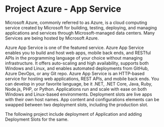 # Project Azure - App Service

Microsoft Azure, commonly referred to as Azure, is a cloud computing service created by Microsoft for building, testing, deploying, and managing applications and services through Microsoft-managed data centers.
Many Services are being hosted by Microsoft Azure.

Azure App Service is one of the featured service.
Azure App Service enables you to build and host web apps, mobile back ends, and RESTful APIs in the programming language of your choice without managing infrastructure. It offers auto-scaling and high availability, supports both Windows and Linux, and enables automated deployments from GitHub, Azure DevOps, or any Git repo.
Azure App Service is an HTTP-based service for hosting web applications, REST APIs, and mobile back ends. You can develop in your favorite language, be it .NET, .NET Core, Java, Ruby, Node.js, PHP, or Python. Applications run and scale with ease on both Windows and Linux-based environments.
Deployment slots are live apps with their own host names. App content and configurations elements can be swapped between two deployment slots, including the production slot.

The following project include deployment of Application and adding Deployment Slots for the same.
